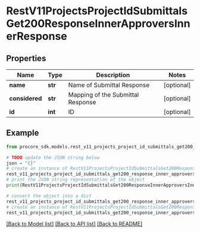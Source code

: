 # RestV11ProjectsProjectIdSubmittalsGet200ResponseInnerApproversInnerResponse


## Properties

Name | Type | Description | Notes
------------ | ------------- | ------------- | -------------
**name** | **str** | Name of Submittal Response | [optional] 
**considered** | **str** | Mapping of the Submittal Response | [optional] 
**id** | **int** | ID | [optional] 

## Example

```python
from procore_sdk.models.rest_v11_projects_project_id_submittals_get200_response_inner_approvers_inner_response import RestV11ProjectsProjectIdSubmittalsGet200ResponseInnerApproversInnerResponse

# TODO update the JSON string below
json = "{}"
# create an instance of RestV11ProjectsProjectIdSubmittalsGet200ResponseInnerApproversInnerResponse from a JSON string
rest_v11_projects_project_id_submittals_get200_response_inner_approvers_inner_response_instance = RestV11ProjectsProjectIdSubmittalsGet200ResponseInnerApproversInnerResponse.from_json(json)
# print the JSON string representation of the object
print(RestV11ProjectsProjectIdSubmittalsGet200ResponseInnerApproversInnerResponse.to_json())

# convert the object into a dict
rest_v11_projects_project_id_submittals_get200_response_inner_approvers_inner_response_dict = rest_v11_projects_project_id_submittals_get200_response_inner_approvers_inner_response_instance.to_dict()
# create an instance of RestV11ProjectsProjectIdSubmittalsGet200ResponseInnerApproversInnerResponse from a dict
rest_v11_projects_project_id_submittals_get200_response_inner_approvers_inner_response_from_dict = RestV11ProjectsProjectIdSubmittalsGet200ResponseInnerApproversInnerResponse.from_dict(rest_v11_projects_project_id_submittals_get200_response_inner_approvers_inner_response_dict)
```
[[Back to Model list]](../README.md#documentation-for-models) [[Back to API list]](../README.md#documentation-for-api-endpoints) [[Back to README]](../README.md)


